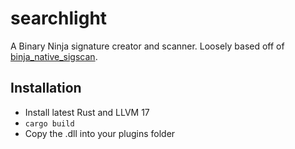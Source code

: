 # searchlight

A Binary Ninja signature creator and scanner. Loosely based off of [binja_native_sigscan](https://github.com/rikodot/binja_native_sigscan).

## Installation

- Install latest Rust and LLVM 17
- `cargo build`
- Copy the .dll into your plugins folder

